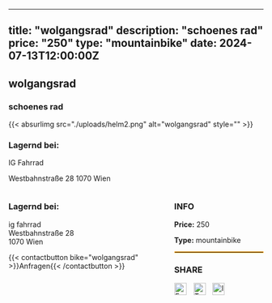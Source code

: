 
---
title: "wolgangsrad"
description: "schoenes rad"
price: "250"
type: "mountainbike"
date: 2024-07-13T12:00:00Z
---

## wolgangsrad

### schoenes rad

{{< absurlimg src="./uploads/helm2.png" alt="wolgangsrad" style="" >}}


### Lagernd bei:
IG Fahrrad

Westbahnstraße 28
1070 Wien

<div style="display: flex; justify-content: space-between;">
    <div style="width: 60%;">
        <h3>Lagernd bei:</h3>
        <p>ig fahrrad<br>Westbahnstraße 28<br>1070 Wien</p>
        {{< contactbutton bike="wolgangsrad" >}}Anfragen{{< /contactbutton >}}
    </div>
    <div style="width: 35%;">
        <h3>INFO</h3>
        <p><strong>Price:</strong> 250</p>
        <p><strong>Type:</strong> mountainbike</p>
        <hr style="border: 1px solid orange;">
        <h3>SHARE</h3>
        <a href="https://www.facebook.com/sharer/sharer.php?u={{< absurl >}}" target="_blank"><img src="./images/facebook.png" alt="Facebook" style="width: 24px; margin-right: 10px;"></a>
        <a href="https://twitter.com/intent/tweet?url={{< absurl >}}" target="_blank"><img src="./images/twitter.png" alt="Twitter" style="width: 24px; margin-right: 10px;"></a>
        <a href="https://www.instagram.com/?url={{< absurl >}}" target="_blank"><img src="./images/instagram.png" alt="Instagram" style="width: 24px; margin-right: 10px;"></a>
    </div>
</div>
